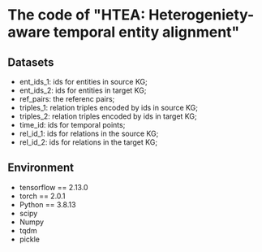 # The code of "HTEA: Heterogeniety-aware temporal entity alignment"

## Datasets

* ent_ids_1: ids for entities in source KG;
* ent_ids_2: ids for entities in target KG;
* ref_pairs: the referenc pairs;
* triples_1: relation triples encoded by ids in source KG;
* triples_2: relation triples encoded by ids in target KG;
* time_id: ids for temporal points;
* rel_id_1: ids for relations in the source KG;
* rel_id_2: ids for relations in the target KG;

## Environment

* tensorflow == 2.13.0
* torch == 2.0.1
* Python == 3.8.13
* scipy
* Numpy
* tqdm
* pickle
